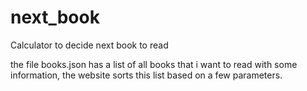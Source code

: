 # next_book
Calculator to decide next book to read

the file books.json has a list of all books that i want to read with some information, the website sorts this list based on a few parameters.



